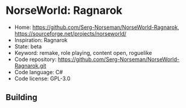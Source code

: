 # NorseWorld: Ragnarok

- Home: https://github.com/Serg-Norseman/NorseWorld-Ragnarok, https://sourceforge.net/projects/norseworld/
- Inspiration: Ragnarok
- State: beta
- Keyword: remake, role playing, content open, roguelike
- Code repository: https://github.com/Serg-Norseman/NorseWorld-Ragnarok.git
- Code language: C#
- Code license: GPL-3.0

## Building
